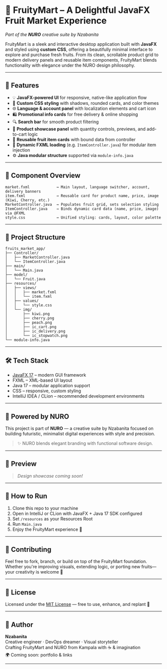 # 🍇 FruityMart – A Delightful JavaFX Fruit Market Experience
_Part of the **NURO** creative suite by Nzabanita_

FruityMart is a sleek and interactive desktop application built with **JavaFX** and styled using **custom CSS**, offering a beautifully minimal interface to explore and purchase fresh fruits. From its clean, scrollable product grid to modern delivery panels and reusable item components, FruityMart blends functionality with elegance under the NURO design philosophy.

---

## 🚀 Features

- 💡 **JavaFX-powered UI** for responsive, native-like application flow
- 🎨 **Custom CSS styling** with shadows, rounded cards, and color themes
- 🌐 **Language & account panel** with localization elements and cart icon
- 🛍️ **Promotional info cards** for free delivery & online shopping
- 🔍 **Search bar** for smooth product filtering
- 🍑 **Product showcase panel** with quantity controls, previews, and add-to-cart logic
- 🧱 **Reusable fruit item cards** with bound data from controller
- 🔄 **Dynamic FXML loading** (e.g. `ItemController.java`) for modular item injection
- ⚙️ **Java modular structure** supported via `module-info.java`

---

## 🧱 Component Overview

```
market.fxml            → Main layout, language switcher, account, delivery banners  
item.fxml              → Reusable card for product name, price, image (Kiwi, Cherry, etc.)  
MarketController.java  → Populates fruit grid, sets selection styling  
ItemController.java    → Binds dynamic card data (name, price, image) via @FXML  
style.css              → Unified styling: cards, layout, color palette  
```

---

## 📂 Project Structure

```
fruits_market_app/
├── Controller/
│   ├── MarketController.java
│   └── ItemController.java
├── main/
│   └── Main.java
├── model/
│   └── Fruit.java
├── resources/
│   ├── views/
│   │   ├── market.fxml
│   │   └── item.fxml
│   ├── values/
│   │   └── style.css
│   └── img/
│       ├── kiwi.png
│       ├── cherry.png
│       ├── peach.png
│       ├── ic_cart.png
│       ├── ic_delivery.png
│       └── ic_stopwatch.png
└── module-info.java
```

---

## 🛠️ Tech Stack

- [JavaFX 17](https://openjfx.io/) – modern GUI framework
- FXML – XML-based UI layout
- Java 17 – modular application support
- CSS – responsive, custom styling
- IntelliJ IDEA / CLion – recommended development environments

---

## 💼 Powered by NURO

This project is part of **NURO** — a creative suite by Nzabanita focused on building futuristic, minimalist digital experiences with style and precision.

> ✨ NURO blends elegant branding with functional software design.

---

## 📸 Preview

> _Design showcase coming soon!_

<!-- Uncomment this line when preview image is added -->
<!-- ![FruityMart Preview](resources/img/screen1.png) -->

---

## 🔧 How to Run

1. Clone this repo to your machine
2. Open in IntelliJ or CLion with JavaFX + Java 17 SDK configured
3. Set `/resources` as your Resources Root
4. Run `Main.java`
5. Enjoy the FruityMart experience 🍊

---

## 🤝 Contributing

Feel free to fork, branch, or build on top of the FruityMart foundation. Whether you're improving visuals, extending logic, or porting new fruits—your creativity is welcome 🍓

---

## 📜 License

Licensed under the [MIT License](LICENSE) — free to use, enhance, and replant 🍋

---

## 👤 Author

**Nzabanita**  
Creative engineer · DevOps dreamer · Visual storyteller  
Crafting FruityMart and NURO from Kampala with ☕ & imagination  
🌍 Coming soon: portfolio & links

---
